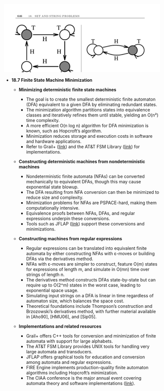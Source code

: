 ![ADM-ch18-sets-finite-state-machine-minimization](ADM-ch18-sets-finite-state-machine-minimization.best.png)

- **18.7 Finite State Machine Minimization**
  - **Minimizing deterministic finite state machines**
    - The goal is to create the smallest deterministic finite automaton (DFA) equivalent to a given DFA by eliminating redundant states.  
    - The minimization algorithm partitions states into equivalence classes and iteratively refines them until stable, yielding an O(n²) time complexity.  
    - A more efficient O(n log n) algorithm for DFA minimization is known, such as Hopcroft’s algorithm.  
    - Minimization reduces storage and execution costs in software and hardware applications.  
    - Refer to Grail+ ([link](http://www.csd.uwo.ca/Research/grail)) and the AT&T FSM Library ([link](http://www.research.att.com/~fsmtools/fsm/)) for implementations.  

  - **Constructing deterministic machines from nondeterministic machines**
    - Nondeterministic finite automata (NFAs) can be converted mechanically to equivalent DFAs, though this may cause exponential state blowup.  
    - The DFA resulting from NFA conversion can then be minimized to reduce size and complexity.  
    - Minimization problems for NFAs are PSPACE-hard, making them computationally intensive.  
    - Equivalence proofs between NFAs, DFAs, and regular expressions underpin these conversions.  
    - Tools such as JFLAP ([link](http://www.jflap.org/)) support these conversions and minimizations.  

  - **Constructing machines from regular expressions**
    - Regular expressions can be translated into equivalent finite automata by either constructing NFAs with ε-moves or building DFAs via the derivatives method.  
    - NFAs with ε-moves are simpler to construct, feature O(m) states for expressions of length m, and simulate in O(mn) time over strings of length n.  
    - The derivatives method constructs DFAs state-by-state but can require up to O(2^m) states in the worst case, leading to exponential space usage.  
    - Simulating input strings on a DFA is linear in time regardless of automaton size, which balances the space cost.  
    - Theoretical foundations include Thompson’s construction and Brzozowski’s derivatives method, with further material available in [Aho90], [HMU06], and [Sip05].  

  - **Implementations and related resources**
    - Grail+ offers C++ tools for conversion and minimization of finite automata with support for large alphabets.  
    - The AT&T FSM Library provides UNIX tools for handling very large automata and transducers.  
    - JFLAP offers graphical tools for education and conversion among automata and regular expressions.  
    - FIRE Engine implements production-quality finite automaton algorithms including Hopcroft’s minimization.  
    - The CIAA conference is the major annual event covering automata theory and software implementations ([link](http://tln.li.univ-tours.fr/ciaa/)).
